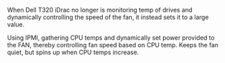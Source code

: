 When Dell T320 iDrac no longer is monitoring temp of drives and
dynamically controlling the speed of the fan, it instead sets it
to a large value.

Using IPMI, gathering CPU temps and dynamically set power provided
to the FAN, thereby controlling fan speed based on CPU temp. Keeps
the fan quiet, but spins up when CPU temps increase.

